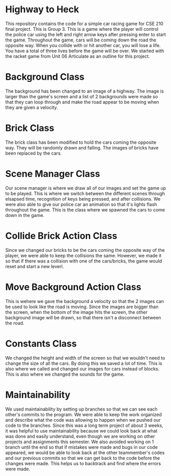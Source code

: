 # Highway to Heck
This repository contains the code for a simple car racing game for CSE 210 final project. This is Group 3.
This is a game where the player will control the police car using the left and right arrow keys after pressing 
enter to start the game.
Throughout the game, cars will be coming down the road the opposite way. When you collide with or hit another car,
you will lose a life. You have a total of three lives before the game will be over.
We started with the racket game from Unit 06 Articulate as an outline for this project.

# Background Class
The background has been changed to an image of a highway. The image is larger than the game's screen and
a list of 2 backgrounds were made so that they can loop through and make the road appear to be moving when
they are given a velocity.

# Brick Class
The brick class has been modified to hold the cars coming the opposite way. They will be randomly drawn and falling.
The images of bricks have been replaced by the cars.

# Scene Manager Class
Our scene manager is where we draw all of our images and set the game up to be played. This is where we switch between
the different scenes through elsapsed time, recognition of keys being pressed, and after collisions. We were also able to give our police
car an animation so that it's lights flash throughout the game. This is the class where we spawned the cars to come down in the game.
# Collide Brick Action Class
Since we changed our bricks to be the cars coming the opposite way of the player, we were able to keep the collisions the same.
However, we made it so that if there was a collision with one of the cars/bricks, the game would reset and start a new leverl.

# Move Background Action Class
This is wehere we gave the background a velocity so that the 2 images can be used to look like the road is moving. Since the images are bigger
than the screen, when the bottom of the image hits the screen, the other background image will be drawn, so that there isn't a disconnect
between the road.

# Constants Class
We changed the height and width of the screen so that we wouldn't need to change the size of all the cars. By doing this we saved
a lot of time. This is also where we called and changed our images for cars instead of blocks. This is also where we changed the 
sounds for the game.

# Maintainability
We used maintainability by setting up branches so that we can see each other's commits to the program. We were able to keep the work organized and
describe what the code was allowing to happen when we pushed our code to the branches. Since this was a long term project of about 3 weeks, it was 
helpful to use maintainability because we could look back at what was done and easily understand, even though we are working on other projects and 
assignments this semester. We also avoided working on 1 branch until the end so that if mistakes were made and bugs in our code appeared, we would be able 
to look back at the other teammember's codes and our previous commits so that we can get back to the code before the changes were made. This helps us to backtrack and find where the errors were made.
